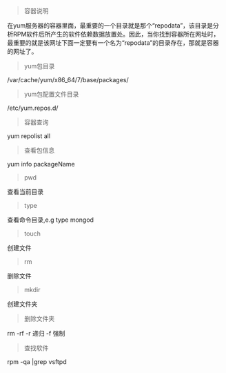 
>容器说明

在yum服务器的容器里面，最重要的一个目录就是那个“repodata”，该目录是分析RPM软件后所产生的软件依赖数据放置处。因此，当你找到容器所在网址时，最重要的就是该网址下面一定要有一个名为“repodata”的目录存在，那就是容器的网址了。

>yum包目录

/var/cache/yum/x86_64/7/base/packages/

>yum包配置文件目录

/etc/yum.repos.d/

>容器查询

yum repolist all

>查看包信息

yum info packageName

>pwd

 查看当前目录

>type

查看命令目录,e.g type mongod

>touch

创建文件
>rm

删除文件

>mkdir

创建文件夹

>删除文件夹

rm -rf -r 递归 -f 强制

>查找软件

rpm -qa |grep vsftpd